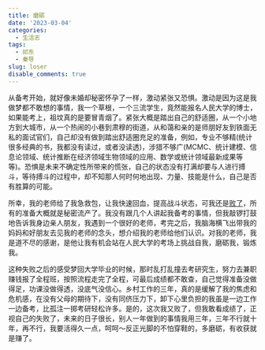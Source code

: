 ```yaml
---
title: 磨砺
date: '2023-03-04'
categories:
  - 生活志
tags:
  - 祁东
  - 秦导
slug: loser
disable_comments: true
---
```


从备考开始，就好像未婚却秘密怀孕了一样，激动紧张又恐惧。激动是因为这是我做梦都不敢想的事情，我一个草根，一个三流学生，竟然能报名人民大学的博士，如果能考上，祖坟真的是要冒青烟了。紧张大概是踏出自己的舒适圈，从一个小地方到大城市，从一个热闹的小巷到肃穆的街道，从和蔼和亲的是师朋好友到铁面无私的面试官们，自己却没有做到踏出舒适圈充足的准备，例如，专业不够精(统计很多经典的书，我都没有读过，或者没读透)，涉猎不够广(MCMC、统计建模、信息论领域、统计推断在经济领域生物领域的应用、数学或统计领域最新成果等等)。恐惧是未来不确定性所带来的慌张，自己的状态没有打满却要与人进行搏斗，等待搏斗的过程中，却不知那人何时何地出现、力量、技能是什么，自己是否有胜算的可能。

所幸，我的老师给了我急救包，让我快速回血，提高战斗状态，可我还是[败了](http://stat.ruc.edu.cn/tzgg/c0a5d6b2eeef4b56bb5d6f1658341a8e.htm)，所有的准备大概就是秘密流产了。我没有跟几个人讲起我备考的事情，但我敲锣打鼓地告诉我身边亲人朋友，我遇到一个很好的老师，考完之后，我脑海横飞出带我的妈妈和好朋友去见我的老师的念头，想介绍我的老师给他们认识。对我的老师，我是道不尽的感谢，是他让我有机会站在人民大学的考场上挑战自我，磨砺我，锻炼我。

这种失败之后的感受梦回大学毕业的时候，那时乱打乱撞去考研究生，努力去兼职赚钱报了全程班，按照流程走完了全程，可最后成绩都不敢查，自己觉得准备没做得足，功课没做得透，没底气没信心。乡村工作的三年，真的是缓解了我的焦虑和危机感，在没有父母的期待下，没有同侪压力下，卸下心里负担的我虽是一边工作一边备考，比孤注一掷考研轻松许多。是的，这次我又败了，但我敢看成绩了，正视自己的失败了，未来的日子很长，别人一年做到的事情我用三年，三年不行就十年，再不行，我要活得久一点，呵呵～反正光脚的不怕穿鞋的，多磨砺，有收获就是赚了。
